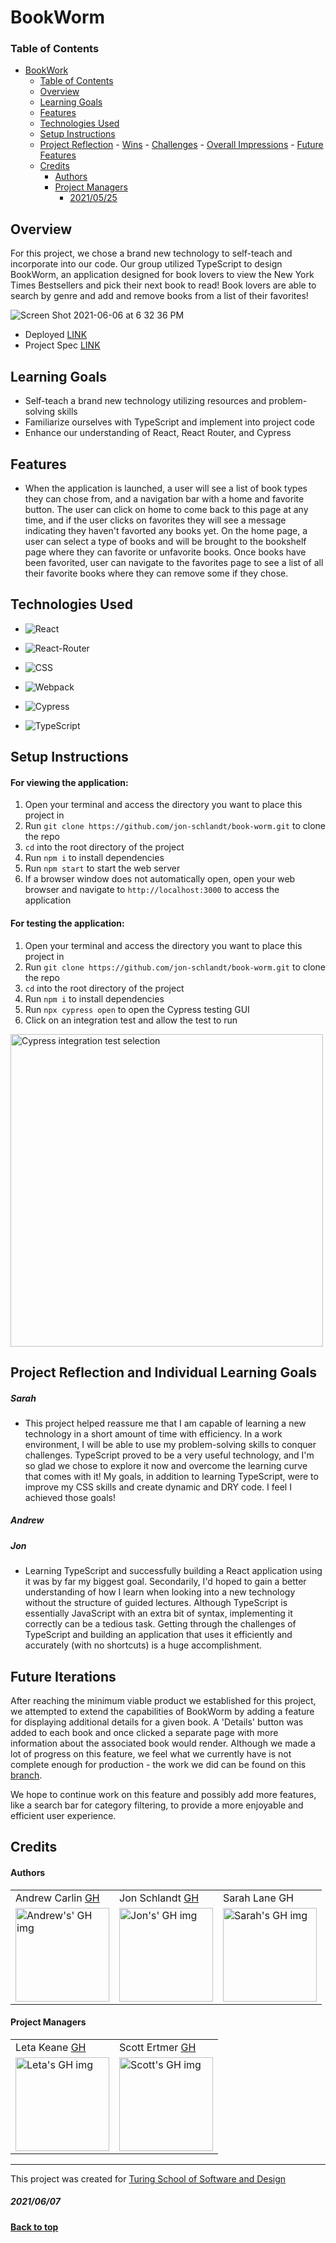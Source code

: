 # BookWorm

### Table of Contents
- [BookWork](#bookworm)
    - [Table of Contents](#table-of-contents)
  - [Overview](#overview)
  - [Learning Goals](#learning-goals)
  - [Features](#features)
  - [Technologies Used](#technologies-used)
  - [Setup Instructions](#setup-instructions)
  - [Project Reflection](#project-reflection)
        - [Wins](#wins)
        - [Challenges](#challenges)
        - [Overall Impressions](#overall-impressions)
        - [Future Features](#future-features)
  - [Credits](#credits)
      - [Authors](#authors)
      - [Project Managers](#project-managers)
        - [2021/05/25](#20210525)

## Overview
For this project, we chose a brand new technology to self-teach and incorporate into our code.  Our group utilized TypeScript to design BookWorm, an application designed for book lovers to view the New York Times Bestsellers and pick their next book to read! Book lovers are able to search by genre and add and remove books from a list of their favorites!  

![Screen Shot 2021-06-06 at 6 32 36 PM](https://user-images.githubusercontent.com/27929330/120942237-942a0100-c6f5-11eb-9cff-eeab6dd6241b.png)

- Deployed [LINK](https://bookworm-2102.herokuapp.com/)
- Project Spec [LINK](https://frontend.turing.edu/projects/module-3/stretch.html)

## Learning Goals
- Self-teach a brand new technology utilizing resources and problem-solving skills
- Familiarize ourselves with TypeScript and implement into project code
- Enhance our understanding of React, React Router, and Cypress

## Features
- When the application is launched, a user will see a list of book types they can chose from, and a navigation bar with a home and favorite button. The user can click on home to come back to this page at any time, and if the user clicks on favorites they will see a message indicating they haven't favorted any books yet. On the home page, a user can select a type of books and will be brought to the bookshelf page where they can favorite or unfavorite books. Once books have been favorited, user can navigate to the favorites page to see a list of all their favorite books where they can remove some if they chose.

## Technologies Used
* ![React](https://img.shields.io/badge/react%20-%2320232a.svg?&style=for-the-badge&logo=react&logoColor=%2361DAFB)

* ![React-Router](https://img.shields.io/badge/React_Router-CA4245?style=for-the-badge&logo=react-router&logoColor=white)

* ![CSS](https://img.shields.io/badge/css3%20-%231572B6.svg?&style=for-the-badge&logo=css3&logoColor=white)

* ![Webpack](https://img.shields.io/badge/webpack%20-%238DD6F9.svg?&style=for-the-badge&logo=webpack&logoColor=black)

* ![Cypress](https://img.shields.io/badge/cypress-04C38E.svg?&style=for-the-badge&logo=cypress&logoColor=white)

* ![TypeScript](https://img.shields.io/badge/TypeScript-007ACC?style=for-the-badge&logo=typescript&logoColor=white)

## Setup Instructions
#### For viewing the application:
1. Open your terminal and access the directory you want to place this project in
2. Run `git clone https://github.com/jon-schlandt/book-worm.git` to clone the repo
3. `cd` into the root directory of the project
4. Run `npm i` to install dependencies
5. Run `npm start` to start the web server
6. If a browser window does not automatically open, open your web browser and navigate to `http://localhost:3000` to access the application

#### For testing the application:
1. Open your terminal and access the directory you want to place this project in
2. Run `git clone https://github.com/jon-schlandt/book-worm.git` to clone the repo
3. `cd` into the root directory of the project
4. Run `npm i` to install dependencies
5. Run `npx cypress open` to open the Cypress testing GUI
6. Click on an integration test and allow the test to run

<img src="https://user-images.githubusercontent.com/75702270/121049277-c9c1ff00-c774-11eb-9f2b-58e21dee5bab.png" alt="Cypress integration test selection"
 width="500px" height="auto" />

## Project Reflection and Individual Learning Goals
##### Sarah  
- This project helped reassure me that I am capable of learning a new technology in a short amount of time with efficiency.  In a work environment, I will be able to use my problem-solving skills to conquer challenges.  TypeScript proved to be a very useful technology, and I'm so glad we chose to explore it now and overcome the learning curve that comes with it!  My goals, in addition to learning TypeScript, were to improve my CSS skills and create dynamic and DRY code.  I feel I achieved those goals!

##### Andrew

##### Jon
- Learning TypeScript and successfully building a React application using it was by far my biggest goal. Secondarily, I'd hoped to gain a better understanding of how I learn when looking into a new technology without the structure of guided lectures. Although TypeScript is essentially JavaScript with an extra bit of syntax, implementing it correctly can be a tedious task. Getting through the challenges of TypeScript and building an application that uses it efficiently and accurately (with no shortcuts) is a huge accomplishment.

## Future Iterations
After reaching the minimum viable product we established for this project, we attempted to extend the capabilities of BookWorm by adding a feature for displaying additional details for a given book. A 'Details' button was added to each book and once clicked a separate page with more information about the associated book would render. Although we made a lot of progress on this feature, we feel what we currently have is not complete enough for production - the work we did can be found on this [branch](https://github.com/jon-schlandt/book-worm/tree/feature/details). 

We hope to continue work on this feature and possibly add more features, like a search bar for category filtering, to provide a more enjoyable and efficient user experience.

## Credits
#### Authors
<table>
  <tr>
    <td> Andrew Carlin <a href="https://github.com/AndieDrew">GH</td>
    <td> Jon Schlandt <a href="https://github.com/jon-schlandt">GH</td>
    <td> Sarah Lane <a hef="https://github.com/sarahlane8">GH</td>
  </tr>
  <td>
     <img src="https://avatars.githubusercontent.com/u/27929330?v=4" alt="Andrew's' GH img"
  width="150" height="auto" />
  </td>  
  <td>
    <img src="https://avatars.githubusercontent.com/u/75702270?v=4" alt="Jon's' GH img"
  width="150" height="auto" />
  </td>
  <td>
  <img width="150" height="auto" src="https://user-images.githubusercontent.com/70901622/120944450-cafe1800-c6f1-11eb-96f2-5e18fdb2a96e.png" alt="Sarah's GH img">
  </td>
</table>

#### Project Managers
<table>
  <tr>
    <td> Leta Keane <a href="https://github.com/letakeane">GH</td>
    <td> Scott Ertmer <a href="https://github.com/sertmer">GH</td>
  </tr>
  <td>
    <img src="https://avatars.githubusercontent.com/u/22563791?v=4" alt="Leta's GH img"
 width="150" height="auto" />
 </td>
  <td>
    <img src="https://avatars.githubusercontent.com/u/49926352?v=4" alt="Scott's GH img"
 width="150" height="auto" />
 </td>
</table>

**************************************************************************
This project was created for [Turing School of Software and Design](https://turing.io/)
##### 2021/06/07
**[Back to top](#table-of-contents)**
